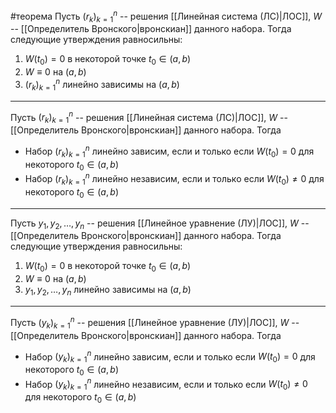 #теорема
Пусть $(r_k)^n_{k = 1}$ -- решения [[Линейная система (ЛС)|ЛОС]], $W$ -- [[Определитель Вронского|вронскиан]] данного набора. Тогда следующие утверждения равносильны:
1. $W(t_0) = 0$ в некоторой точке $t_0 \in (a, b)$
2. $W \equiv 0$ на $(a, b)$
3. $(r_k)^n_{k = 1}$ линейно зависимы на $(a, b)$

---

Пусть $(r_k)^n_{k = 1}$ -- решения [[Линейная система (ЛС)|ЛОС]], $W$ -- [[Определитель Вронского|вронскиан]] данного набора. Тогда
- Набор $(r_k)^n_{k = 1}$ линейно зависим, если и только если $W(t_0) = 0$ для некоторого $t_0 \in (a, b)$
- Набор $(r_k)^n_{k = 1}$ линейно независим, если и только если $W(t_0) \neq 0$ для некоторого $t_0 \in (a, b)$

---

Пусть $y_1, y_2, \dots, y_n$ -- решения [[Линейное уравнение (ЛУ)|ЛОС]], $W$ -- [[Определитель Вронского|вронскиан]] данного набора. Тогда следующие утверждения равносильны:
1. $W(t_0) = 0$ в некоторой точке $t_0 \in (a, b)$
2. $W \equiv 0$ на $(a, b)$
3. $y_1, y_2, \dots, y_n$ линейно зависимы на $(a, b)$

---

Пусть $(y_k)^n_{k = 1}$ -- решения [[Линейное уравнение (ЛУ)|ЛОС]], $W$ -- [[Определитель Вронского|вронскиан]] данного набора. Тогда
- Набор $(y_k)^n_{k = 1}$ линейно зависим, если и только если $W(t_0) = 0$ для некоторого $t_0 \in (a, b)$
- Набор $(y_k)^n_{k = 1}$ линейно независим, если и только если $W(t_0) \neq 0$ для некоторого $t_0 \in (a, b)$

